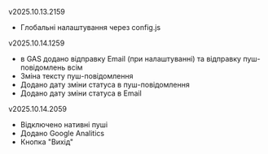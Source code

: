 v2025.10.13.2159
- Глобальні налаштування через config.js

v2025.10.14.1259
- в GAS додано відправку Email (при налаштуванні) та відправку пуш-повідомлень всім 
- Зміна тексту пуш-повідомлення
- Додано дату зміни статуса в пуш-повідомлення
- Додано дату зміни статуса в Email

v2025.10.14.2059
- Відключено нативні пуші
- Додано Google Analitics
- Кнопка "Вихід"
